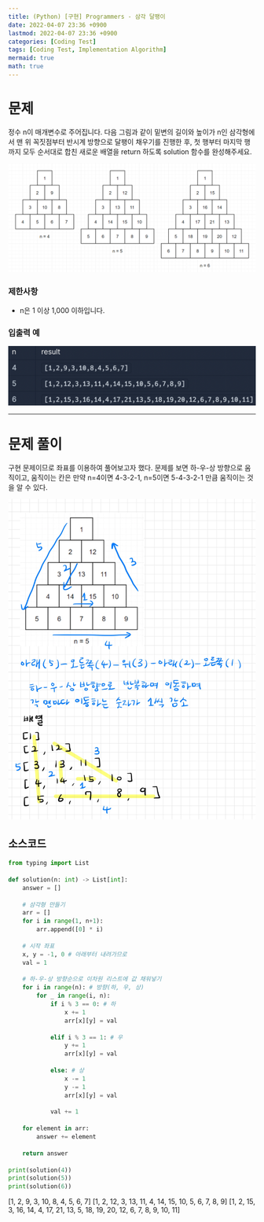 ```yaml
---
title: (Python) [구현] Programmers - 삼각 달팽이
date: 2022-04-07 23:36 +0900
lastmod: 2022-04-07 23:36 +0900
categories: [Coding Test]
tags: [Coding Test, Implementation Algorithm]
mermaid: true
math: true
---
```


# 문제

정수 n이 매개변수로 주어집니다. 다음 그림과 같이 밑변의 길이와 높이가 n인 삼각형에서 맨 위 꼭짓점부터 반시계 방향으로 달팽이 채우기를 진행한 후, 첫 행부터 마지막 행까지 모두 순서대로 합친 새로운 배열을 return 하도록 solution 함수를 완성해주세요.

![Untitled](/assets/img/2022-04-07-implementation0/Untitled.png)


### 제한사항

- n은 1 이상 1,000 이하입니다.

### **입출력 예**

![Untitled](/assets/img/2022-04-07-implementation0/Untitled%201.png)

---

# 문제 풀이

구현 문제이므로 좌표를 이용하여 풀어보고자 했다. 문제를 보면 하-우-상 방향으로 움직이고, 움직이는 칸은 만약 n=4이면 4-3-2-1, n=5이면 5-4-3-2-1 만큼 움직이는 것을 알 수 있다. 

![Untitled](/assets/img/2022-04-07-implementation0/Untitled.jpeg)

## 소스코드

```python
from typing import List

def solution(n: int) -> List[int]:
    answer = []

    # 삼각형 만들기
    arr = []
    for i in range(1, n+1):
        arr.append([0] * i)

    # 시작 좌표
    x, y = -1, 0 # 아래부터 내려가므로
    val = 1

    # 하-우-상 방향순으로 이차원 리스트에 값 채워넣기
    for i in range(n): # 방향(하, 우, 상)
        for _ in range(i, n):
            if i % 3 == 0: # 하
                x += 1
                arr[x][y] = val
            
            elif i % 3 == 1: # 우
                y += 1
                arr[x][y] = val
            
            else: # 상
                x -= 1
                y -= 1
                arr[x][y] = val

            val += 1

    for element in arr:
        answer += element

    return answer

print(solution(4))
print(solution(5))
print(solution(6))
```

[1, 2, 9, 3, 10, 8, 4, 5, 6, 7]
[1, 2, 12, 3, 13, 11, 4, 14, 15, 10, 5, 6, 7, 8, 9]
[1, 2, 15, 3, 16, 14, 4, 17, 21, 13, 5, 18, 19, 20, 12, 6, 7, 8, 9, 10, 11]